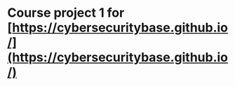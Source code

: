 # Course project 1 for [https://cybersecuritybase.github.io/](https://cybersecuritybase.github.io/)
